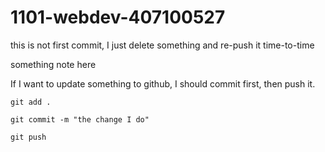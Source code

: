 # 1101-webdev-407100527

this is not first commit, I just delete something and re-push it time-to-time

something note here

If I want to update something to github, I should commit first, then push it.

```
git add .

git commit -m "the change I do"

git push
```
